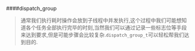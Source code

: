 ####dispatch_group
> 通常我们执行耗时操作会放到子线程中并发执行,这个过程中我们可能想知道各个任务全部执行完毕的时刻,当然我们可以通过记录一些标志位等手段来达到要求,但是可能步骤会比较复杂.`dispatch_group_t`可以轻松帮我们达到目的.